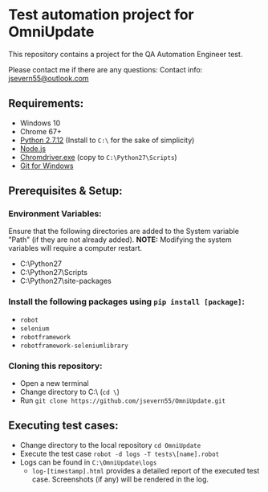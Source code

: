 # Test automation project for OmniUpdate
This repository contains a project for the QA Automation Engineer test.

Please contact me if there are any questions:
  Contact info: jsevern55@outlook.com

## Requirements:
* Windows 10
* Chrome 67+
* [Python 2.7.12](https://www.python.org/ftp/python/2.7.15/python-2.7.15.amd64.msi) (Install to `C:\` for the sake of simplicity)
* [Node.js](https://nodejs.org/en/download/current/)
* [Chromdriver.exe](https://chromedriver.storage.googleapis.com/2.40/chromedriver_win32.zip) (copy to `C:\Python27\Scripts`)
* [Git for Windows](https://git-scm.com/download/win)

## Prerequisites & Setup:
### Environment Variables: 
Ensure that the following directories are added to the System variable "Path" (if they are not already added). **NOTE:** Modifying the system variables will require a computer restart.
  * C:\Python27
  * C:\Python27\Scripts
  * C:\Python27\site-packages
### Install the following packages using `pip install [package]`:
  * `robot`
  * `selenium`
  * `robotframework`
  * `robotframework-seleniumlibrary`
### Cloning this repository:
  * Open a new terminal
  * Change directory to C:\ (`cd \`)
  * Run `git clone https://github.com/jsevern55/OmniUpdate.git`

## Executing test cases:
  * Change directory to the local repository `cd OmniUpdate`
  * Execute the test case `robot -d logs -T tests\[name].robot`
  * Logs can be found in `C:\OmniUpdate\logs`
    * `log-[timestamp].html` provides a detailed report of the executed test case. Screenshots (if any) will be rendered in the log.
